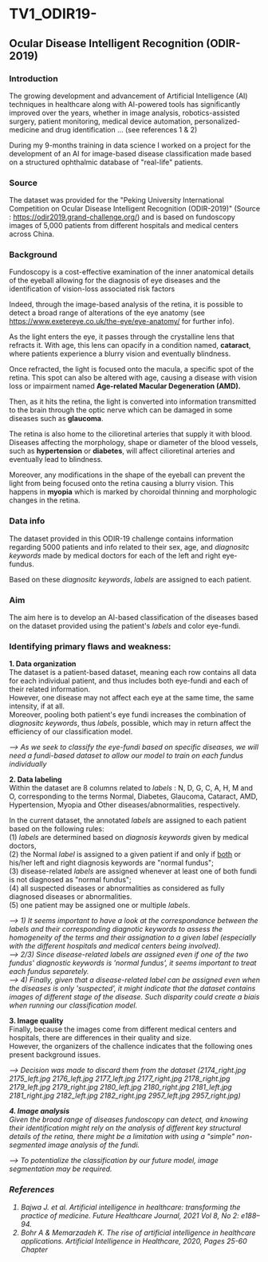# TV1_ODIR19-

## Ocular Disease Intelligent Recognition (ODIR-2019)

### Introduction

The growing development and advancement of Artificial Intelligence (AI) techniques in healthcare along with AI-powered tools has significantly improved over the years, whether in image analysis, robotics-assisted surgery, patient monitoring, medical device automation, personalized-medicine and drug identification ... (see references 1 & 2)

During my 9-months training in data science I worked on a project for the development of an AI for image-based disease classification made based on a structured ophthalmic database of "real-life" patients.  

### Source

The dataset was provided for the "Peking University International Competition on Ocular Disease Intelligent Recognition (ODIR-2019)" (Source : https://odir2019.grand-challenge.org/) and is based on fundoscopy images of 5,000 patients from different hospitals and medical centers across China. 

### Background 

Fundoscopy is a cost-effective examination of the inner anatomical details of the eyeball allowing for the diagnosis of eye diseases and the identification of vision-loss associated risk factors 

Indeed, through the image-based analysis of the retina, it is possible to detect a broad range of alterations of the eye anatomy (see https://www.exetereye.co.uk/the-eye/eye-anatomy/ for further info). 

As the light enters the eye, it passes through the crystalline lens that refracts it. With age, this lens can opacify in a condition named, <b>cataract</b>, where patients experience a blurry vision and eventually blindness.

Once refracted, the light is focused onto the macula, a specific spot of the retina. This spot can also be altered with age, causing a disease with vision loss or impairment named <b>Age-related Macular Degeneration (AMD).</b>

Then, as it hits the retina, the light is converted into information transmitted to the brain through the optic nerve which can be damaged in some diseases such as <b>glaucoma</b>.

The retina is also home to the cilioretinal arteries that supply it with blood. Diseases affecting the morphology, shape or diameter of the blood vessels, such as <b>hypertension</b> or <b>diabetes</b>, will affect cilioretinal arteries and eventually lead to blindness.

Moreover, any modifications in the shape of the eyeball can prevent the light from being focused onto the retina causing a blurry vision. This happens in <b>myopia</b> which is marked by choroidal thinning and morphologic changes in the retina.

### Data info

The dataset provided in this ODIR-19 challenge contains information regarding 5000 patients and info related to their sex, age, and <i>diagnositc keywords</i> made by medical doctors for each of the left and right eye-fundus. 

Based on these <i>diagnositc keywords</i>, <i>labels</i> are assigned to each patient. 

### Aim

The aim here is to develop an AI-based classification of the diseases based on the dataset provided using the patient's <i>labels</i> and color eye-fundi.

### Identifying primary flaws and weakness: 

<b>1. Data organization </b>
<br>The dataset is a patient-based dataset, meaning each row contains all data for each individual patient, and thus includes both eye-fundi and each of their related information.
<br>However, one disease may not affect each eye at the same time, the same intensity, if at all. 
<br>Moreover, pooling both patient's eye fundi increases the combination of <i>diagnositc keywords</i>, thus <i>labels</i>, possible, which may in return affect the efficiency of our classification model. 

<i>--> As we seek to classify the eye-fundi based on specific diseases, we will need a fundi-based dataset to allow our model to train on each fundus individually</i>

<b>2. Data labeling </b>
<br>Within the dataset are 8 columns related to <i>labels</i> : N, D, G, C, A, H, M and O, corresponding to the terms Normal, Diabetes, Glaucoma, Cataract, AMD, Hypertension, Myopia and Other diseases/abnormalities, respectively.

In the current dataset, the annotated <i>labels</i> are assigned to each patient based on the following rules:
<br>(1) <i>labels</i> are determined based on <i>diagnosis keywords</i> given by medical doctors,
<br>(2) the Normal <i>label</i> is assigned to a given patient if and only if <u>both</u> or his/her left and right diagnosis keywords are "normal fundus";
<br>(3) disease-related <i>labels</i> are assigned whenever at least one of both fundi is not diagnosed as "normal fundus";
<br>(4) all suspected diseases or abnormalities as considered as fully diagnosed diseases or abnormalities.
<br>(5) one patient may be assigned one or multiple <i>labels</i>.

<i>--> 1) It seems important to have a look at the correspondance between the labels and their corresponding diagnotic keywords to assess the homogeneity of the terms and their assignation to a given label (especially with the different hospitals and medical centers being involved).
<br>--> 2/3) Since disease-related labels are assigned even if one of the two fundus' diagnostic keywords is 'normal fundus', it seems important to treat each fundus separetely. 
<br>--> 4) Finally, given that a disease-related label can be assigned even when the diseases is only 'suspected', it might indicate that the dataset contains images of different stage of the disease. Such disparity could create a biais when running our classification model.</i>

<b>3. Image quality </b> 
<br> Finally, because the images come from different medical centers and hospitals, there are differences in their quality and size.
<br>However, the organizers of the challence indicates that the following ones present background issues. 

<i>--> Decision was made to discard them from the dataset (2174_right.jpg 2175_left.jpg 2176_left.jpg 2177_left.jpg 2177_right.jpg 2178_right.jpg 2179_left.jpg 2179_right.jpg 2180_left.jpg 2180_right.jpg 2181_left.jpg 2181_right.jpg 2182_left.jpg 2182_right.jpg 2957_left.jpg 2957_right.jpg)

<b>4. Image analysis </b> 
<br>Given the broad range of diseases fundoscopy can detect, and knowing their identification might rely on the analysis of different key structural details of the retina, there might be a limitation with using a "simple" non-segmented image analysis of the fundi. 

<i>--> To potentialize the classification by our future model, image segmentation may be required.</i>

### References

1. Bajwa J. et al. Artificial intelligence in healthcare: transforming the practice of medicine. Future Healthcare Journal, 2021 Vol 8, No 2: e188–94.
2. Bohr A & Memarzadeh K. The rise of artificial intelligence in healthcare applications. Artificial Intelligence in Healthcare, 2020, Pages 25-60 Chapter 
